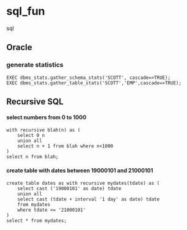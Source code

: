# sql_fun
sql

## Oracle

### generate statistics
```
EXEC dbms_stats.gather_schema_stats('SCOTT', cascade=>TRUE);
EXEC dbms_stats.gather_table_stats('SCOTT','EMP',cascade=>TRUE);
```


## Recursive SQL

#### select numbers from 0 to 1000
```
with recursive blah(n) as (
	select 0 n 
	union all
	select n + 1 from blah where n<1000
)
select n from blah;
```

#### create table with dates between 19000101 and 21000101
```
create table dates as with recursive mydates(tdate) as (
	select cast ('19000101' as date) tdate
	union all
	select cast (tdate + interval '1 day' as date) tdate
	from mydates 
	where tdate <= '21000101'
)
select * from mydates;
```



